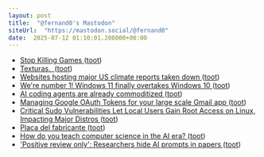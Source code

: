 ```yaml
---
layout: post
title:  "@fernand0's Mastodon"
siteUrl:  "https://mastodon.social/@fernand0"
date:  2025-07-12 01:10:01.208000+00:00
---
```

*  [Stop Killing Games ](https://www.stopkillinggames.com) ([toot](https://mastodon.social/@fernand0/114837592552633835))
*  [Texturas.  ](https://avecesunafoto.wordpress.com/2025/07/11/texturas) ([toot](https://mastodon.social/@fernand0/114835832712103949))
*  [Websites hosting major US climate reports taken down ](https://apnews.com/article/climate-change-national-assessment-nasa-white-house-057cec699caef90832d8b10f21a6ffe) ([toot](https://mastodon.social/@fernand0/114835737128321339))
*  [We're number 1! Windows 11 finally overtakes Windows 10 ](https://www.theregister.com/2025/07/04/windows_11_market_share) ([toot](https://mastodon.social/@fernand0/114835481301224608))
*  [AI coding agents are already commoditized ](https://www.seangoedecke.com/ai-agents-are-commoditized) ([toot](https://mastodon.social/@fernand0/114835360513310137))
*  [Managing Google OAuth Tokens for your large scale Gmail app ](https://medium.com/hiver-engineering/managing-google-oauth-tokens-for-your-large-scale-gmail-app-eb25c486438) ([toot](https://mastodon.social/@fernand0/114835152173511787))
*  [Critical Sudo Vulnerabilities Let Local Users Gain Root Access on Linux, Impacting Major Distros ](https://thehackernews.com/2025/07/critical-sudo-vulnerabilities-let-local.htm) ([toot](https://mastodon.social/@fernand0/114834391788045501))
*  [Placa del fabricante ](https://www.flickr.com/photos/fernand0/54636829770) ([toot](https://mastodon.social/@fernand0/114834329021735410))
*  [How do you teach computer science in the AI era? ](https://www.thestar.com.my/tech/tech-news/2025/07/01/how-do-you-teach-computer-science-in-the-ai-er) ([toot](https://mastodon.social/@fernand0/114834184488298312))
*  ['Positive review only': Researchers hide AI prompts in papers ](https://asia.nikkei.com/Business/Technology/Artificial-intelligence/Positive-review-only-Researchers-hide-AI-prompts-in-paper) ([toot](https://mastodon.social/@fernand0/114833850497547715))
